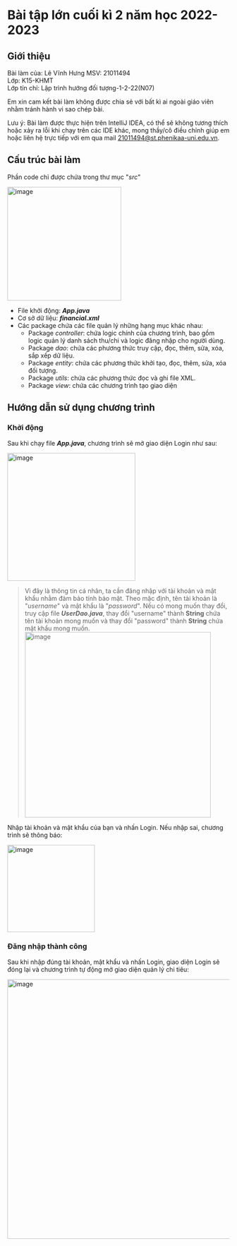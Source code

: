 # Bài tập lớn cuối kì 2 năm học 2022-2023
## Giới thiệu
Bài làm của: Lê Vĩnh Hưng
MSV: 21011494   
Lớp: K15-KHMT   
Lớp tín chỉ: Lập trình hướng đối tượng-1-2-22(N07)

Em xin cam kết bài làm không được chia sẻ với bất kì ai ngoài giáo viên nhằm tránh hành vi sao chép bài.

Lưu ý: Bài làm được thực hiện trên IntelliJ IDEA, có thể sẽ không tương thích hoặc xảy ra lỗi khi chạy trên các IDE khác, mong thầy/cô điều chỉnh giúp em hoặc liên hệ trực tiếp với em qua mail 21011494@st.phenikaa-uni.edu.vn.

## Cấu trúc bài làm
Phần code chỉ được chứa trong thư mục "_src_"

<img width="258" alt="image" src="https://user-images.githubusercontent.com/63082008/233889517-45dde7d3-80af-4bb5-8c3a-fc5b12053338.png">

- File khởi động: ***App.java***
- Cơ sở dữ liệu: ***financial.xml***
- Các package chứa các file quản lý những hạng mục khác nhau:
	+ Package _controller_: chứa logic chính của chương trình, bao gồm logic quản lý danh sách thu/chi và logic đăng nhập cho người dùng.
	+ Package _dao_: chứa các phương thức truy cập, đọc, thêm, sửa, xóa, sắp xếp dữ liệu.
	+ Package _entity_: chứa các phương thức khởi tạo, đọc, thêm, sửa, xóa đối tượng.
	+ Package _utils_: chứa các phương thức đọc và ghi file XML.
	+ Package _view_: chứa các chương trình tạo giao diện
## Hướng dẫn sử dụng chương trình
### Khởi động
Sau khi chạy file ***App.java***, chương trình sẽ mở giao diện Login như sau:

<img width="290" alt="image" src="https://user-images.githubusercontent.com/63082008/233892842-65d7183b-93b1-4564-b92a-03c95a5f94c3.png">

> Vì đây là thông tin cá nhân, ta cần đăng nhập với tài khoản và mật khẩu nhằm đảm bảo tính bảo mật. Theo mặc định, tên tài khoản là "_username_"  và mật khẩu là "_password_". Nếu có mong muốn thay đổi, truy cập file ***UserDao.java***, thay đổi "username" thành **String** chứa tên tài khoản mong muốn và thay đổi "password" thành **String** chứa mật khẩu mong muốn.
> <img width="421" alt="image" src="https://user-images.githubusercontent.com/63082008/233894114-485b0bbd-245b-4be6-ad1a-57d6167f8a97.png">

Nhập tài khoản và mật khẩu của bạn và nhấn Login. Nếu nhập sai, chương trình sẽ thông báo:

<img width="198" alt="image" src="https://user-images.githubusercontent.com/63082008/233894884-d63f13a6-0457-482a-a43d-3b9df4286ac3.png">

### Đăng nhập thành công
Sau khi nhập đúng tài khoản, mật khẩu và nhấn Login, giao diện Login sẽ đóng lại và chương trình tự động mở giao diện quản lý chi tiêu:

<img width="589" alt="image" src="https://user-images.githubusercontent.com/63082008/233895225-d58fbee3-bda9-4fa8-a89c-e412f9822a8d.png">

